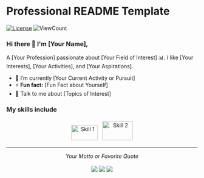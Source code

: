 # Professional README Template

[![License](https://img.shields.io/github/license/Your-Username/Your-Repository?style=flat)](https://choosealicense.com/)
![ViewCount](http://bit.ly/Github-Visits)

### Hi there 👋 I'm [Your Name],

A [Your Profession] passionate about [Your Field of Interest] :bar_chart:. I like [Your Interests], [Your Activities], and [Your Aspirations].

- 🌱 I’m currently [Your Current Activity or Pursuit]
- ⚡ **Fun fact:** [Fun Fact about Yourself]
- 💬 Talk to me about [Topics of Interest]

### My skills include

<p align="center">
	<img title="Skill 1" alt="Skill 1" src="https://raw.githubusercontent.com/Your-Username/Your-Repository/master/assets/skill1.svg" width="70" height="40" style="vertical-align:down; margin:4px"/>
	<img title="Skill 2" alt="Skill 2" src="https://raw.githubusercontent.com/Your-Username/Your-Repository/master/assets/skill2.svg" width="80" height="50" style="vertical-align:down; margin:4px"/>
	<!-- Add more skills as needed -->
</p>

<hr>
<p align="center">
   <i>Your Motto or Favorite Quote</i>
   <br>
<br>
<a target="_blank" href="https://yourwebsite.com/"><img src="https://img.shields.io/badge/-WEB-FF4088?style=for-the-badge&logo=Hugo&logoColor=white"></img></a>	
<a target="_blank" href="https://www.linkedin.com/in/yourprofile"><img src="https://img.shields.io/badge/-LinkedIn-0077B5?style=for-the-badge&logo=Linkedin&logoColor=white"></img></a>
<a target="_blank" href="mailto:youremail@gmail.com"><img src="https://img.shields.io/badge/-Gmail-D14836?style=for-the-badge&logo=Gmail&logoColor=white"></img></a>
<!-- Add more social links as needed -->
<br>
</p>
